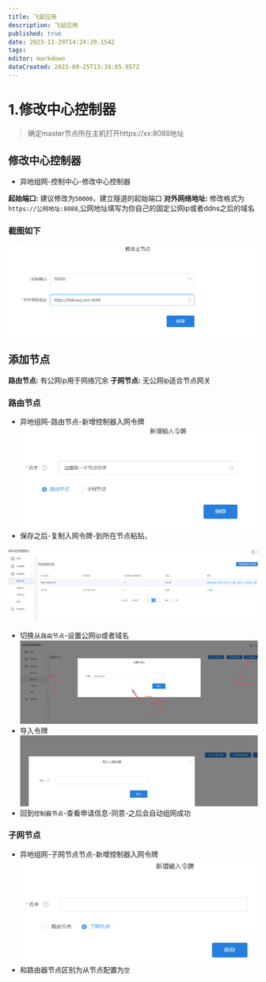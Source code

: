 ```yaml
---
title: 飞鼠应用
description: 飞鼠应用
published: true
date: 2023-11-29T14:24:20.154Z
tags: 
editor: markdown
dateCreated: 2023-09-25T13:39:05.957Z
---
```


# 1.修改中心控制器
> 确定master节点所在主机打开https://xx:8088地址
## 修改中心控制器
- 异地组网-控制中心-修改中心控制器

**起始端口:** 建议修改为`50000`，建立隧道的起始端口
**对外网络地址:** 修改格式为 `https://公网地址:8088`,公网地址填写为你自己的固定公网ip或者ddns之后的域名
### 截图如下
![修改主节点.png](/安装入门/安装飞鼠/飞鼠应用/修改主节点.png)


## 添加节点
**路由节点:** 有公网ip用于网络冗余
**子网节点:** 无公网ip适合节点网关

### 路由节点
- 异地组网-路由节点-新增控制器入网令牌
![新增控制器入网令牌_路由.png](/安装入门/安装飞鼠/飞鼠应用/新增控制器入网令牌_路由.png)
- 保存之后-复制入网令牌-到所在节点粘贴，

![复制入网令牌路由节点.png](/安装入门/安装飞鼠/飞鼠应用/复制入网令牌路由节点.png)
- 切换从`路由节点`-设置公网ip或者域名
![路由节点从节点配置.png](/安装入门/安装飞鼠/飞鼠应用/路由节点从节点配置.png)
- 导入令牌
![导入入网令牌.png](/安装入门/安装飞鼠/飞鼠应用/导入入网令牌.png)
- 回到`控制器节点`-查看申请信息-同意-之后会自动组网成功



### 子网节点
- 异地组网-子网节点节点-新增控制器入网令牌
![新增控制器入网令牌_子网.png](/安装入门/安装飞鼠/飞鼠应用/新增控制器入网令牌_子网.png)
- 和路由器节点区别为从节点配置为`空`